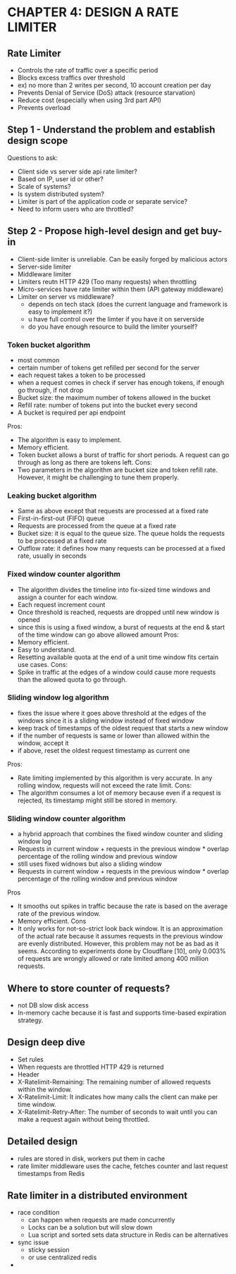 # CHAPTER 4: DESIGN A RATE LIMITER

## Rate Limiter

- Controls the rate of traffic over a specific period
- Blocks excess traffics over threshold
- ex) no more than 2 writes per second, 10 account creation per day
- Prevents Denial of Service (DoS) attack (resource starvation)
- Reduce cost (especially when using 3rd part API)
- Prevents overload

## Step 1 - Understand the problem and establish design scope

Questions to ask:

- Client side vs server side api rate limiter?
- Based on IP, user id or other?
- Scale of systems?
- Is system distributed system?
- Limiter is part of the application code or separate service?
- Need to inform users who are throttled?

## Step 2 - Propose high-level design and get buy-in

- Client-side limiter is unreliable. Can be easily forged by malicious actors
- Server-side limiter
- Middleware limiter
- Limiters reutn HTTP 429 (Too many requests) when throttling
- Micro-services have rate limiter within them (API gateway middleware)
- Limiter on server vs middleware?
  - depends on tech stack (does the current language and framework is easy to implement it?)
  - u have full control over the limter if you have it on serverside
  - do you have enough resource to build the limiter yourself?

### Token bucket algorithm

- most common
- certain number of tokens get refilled per second for the server
- each request takes a token to be processed
- when a request comes in check if server has enough tokens, if enough go through, if not drop
- Bucket size: the maximum number of tokens allowed in the bucket
- Refill rate: number of tokens put into the bucket every second
- A bucket is required per api endpoint

Pros:

- The algorithm is easy to implement.
- Memory efficient.
- Token bucket allows a burst of traffic for short periods. A request can go through as long as there are tokens left.
  Cons:
- Two parameters in the algorithm are bucket size and token refill rate. However, it might
  be challenging to tune them properly.

### Leaking bucket algorithm

- Same as above except that requests are processed at a fixed rate
- First-in-first-out (FIFO) queue
- Requests are processed from the queue at a fixed rate
- Bucket size: it is equal to the queue size. The queue holds the requests to be processed at a fixed rate
- Outflow rate: it defines how many requests can be processed at a fixed rate, usually in seconds

### Fixed window counter algorithm

- The algorithm divides the timeline into fix-sized time windows and assign a counter for each window.
- Each request increment count
- Once threshold is reached, requests are dropped until new window is opened
- since this is using a fixed window, a burst of requests at the end & start of the time window can go above allowed amount
  Pros:
- Memory efficient.
- Easy to understand.
- Resetting available quota at the end of a unit time window fits certain use cases.
  Cons:
- Spike in traffic at the edges of a window could cause more requests than the allowed quota to go through.

### Sliding window log algorithm

- fixes the issue where it goes above threshold at the edges of the windows since it is a sliding window instead of fixed window
- keep track of timestamps of the oldest request that starts a new window
- if the number of requests is same or lower than allowed within the window, accept it
- if above, reset the oldest request timestamp as current one

Pros:

- Rate limiting implemented by this algorithm is very accurate. In any rolling window, requests will not exceed the rate limit.
  Cons:
- The algorithm consumes a lot of memory because even if a request is rejected, its timestamp might still be stored in memory.

### Sliding window counter algorithm

- a hybrid approach that combines the fixed window counter and sliding window log
- Requests in current window + requests in the previous window \* overlap percentage of the rolling window and previous window
- still uses fixed widnows but also a sliding window
- Requests in current window + requests in the previous window \* overlap percentage of the rolling window and previous window

Pros

- It smooths out spikes in traffic because the rate is based on the average rate of the previous window.
- Memory efficient.
  Cons
- It only works for not-so-strict look back window. It is an approximation of the actual rate because it assumes requests in the previous window are evenly distributed. However, this problem may not be as bad as it seems. According to experiments done by Cloudflare [10], only 0.003% of requests are wrongly allowed or rate limited among 400 million requests.

## Where to store counter of requests?

- not DB slow disk access
- In-memory cache because it is fast and supports time-based expiration strategy.

## Design deep dive

- Set rules
- When requests are throttled HTTP 429 is returned
- Header
- X-Ratelimit-Remaining: The remaining number of allowed requests within the window.
- X-Ratelimit-Limit: It indicates how many calls the client can make per time window.
- X-Ratelimit-Retry-After: The number of seconds to wait until you can make a request again without being throttled.

## Detailed design

- rules are stored in disk, workers put them in cache
- rate limiter middleware uses the cache, fetches counter and last request timestamps from Redis

## Rate limiter in a distributed environment

- race condition
  - can happen when requests are made concurrently
  - Locks can be a solution but will slow down
  - Lua script and sorted sets data structure in Redis can be alternatives
- sync issue
  - sticky session
  - or use centralized redis
-
